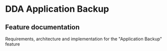 [//]: # (Reviewed and modified by @Ali)

# DDA Application Backup
## Feature documentation
Requirements, architecture and implementation for the "Application Backup" feature